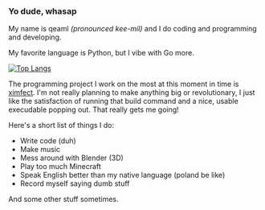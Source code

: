 ### Yo dude, whasap

My name is qeaml *(pronounced kee-mil)* and I do coding and programming and developing.

My favorite language is Python, but I vibe with Go more.

[![Top Langs](https://github-readme-stats.vercel.app/api/top-langs/?username=QeaML&layout=compact)](https://github.com/anuraghazra/github-readme-stats)

The programming project I work on the most at this moment in time is [ximfect](https://github.com/QeaML/ximfect). I'm not really planning to make anything big or revolutionary, I just like the satisfaction of running that build command and a nice, usable execudable popping out. That really gets me going!

Here's a short list of things I do:

* Write code (duh)
* Make music
* Mess around with Blender (3D)
* Play too much Minecraft
* Speak English better than my native language (poland be like)
* Record myself saying dumb stuff

And some other stuff sometimes.
